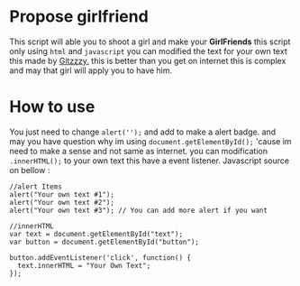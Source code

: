 # Propose girlfriend
This script will able you to shoot a girl and make your **GirlFriends**
this script only using ```html``` and ```javascript``` you can modified the text for your own text
this made by [Gitzzzy.](http://gitzzzy.rf.gd) this is better than you get on internet
this is complex and may that girl will apply you to have him.

# How to use
You just need to change ```alert('');``` and add to make a alert badge.
and may you have question why im using ```document.getElementById();``` 'cause im need to
make a sense and not same as internet. you can modification ```.innerHTML();``` to your own text
this have a event listener.
Javascript source on bellow :
```
//alert Items 
alert("Your own text #1");
alert("Your own text #2");
alert("Your own text #3"); // You can add more alert if you want

//innerHTML
var text = document.getElementById("text");
var button = document.getElementById("button");

button.addEventListener('click', function() {
  text.innerHTML = "Your Own Text";
});
```
